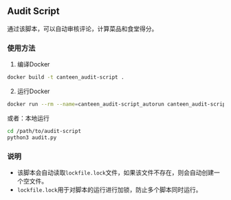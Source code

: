 ## Audit Script

通过该脚本，可以自动审核评论，计算菜品和食堂得分。

### 使用方法

1. 编译Docker

```bash
docker build -t canteen_audit-script .
```

2. 运行Docker

```bash
docker run --rm --name=canteen_audit-script_autorun canteen_audit-script
```

或者：本地运行

```bash
cd /path/to/audit-script
python3 audit.py
```

### 说明

- 该脚本会自动读取`lockfile.lock`文件，如果该文件不存在，则会自动创建一个空文件。
- `lockfile.lock`用于对脚本的运行进行加锁，防止多个脚本同时运行。